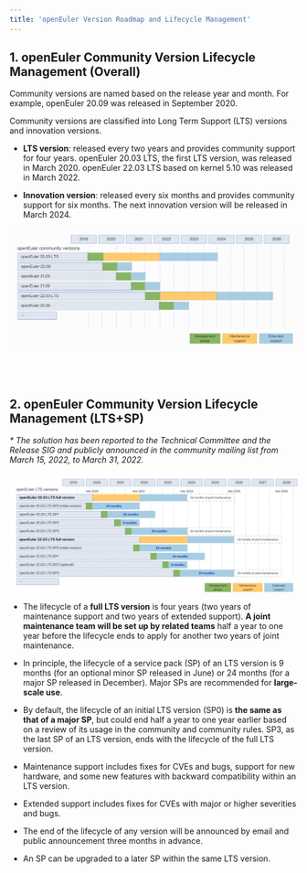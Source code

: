 ```yaml
---
title: 'openEuler Version Roadmap and Lifecycle Management'
---
```


<div class="markdown">

## 1. openEuler Community Version Lifecycle Management (Overall)

Community versions are named based on the release year and month. For example, openEuler 20.09 was released in September 2020.

Community versions are classified into Long Term Support (LTS) versions and innovation versions.

- **LTS version**: released every two years and provides community support for four years. openEuler 20.03 LTS, the first LTS version, was released in March 2020. openEuler 22.03 LTS based on kernel 5.10 was released in March 2022.

- **Innovation version**: released every six months and provides community support for six months. The next innovation version will be released in March 2024.

![](./lifecycle.png)

<br/>
<br/>

## 2. openEuler Community Version Lifecycle Management (LTS+SP)

_\* The solution has been reported to the Technical Committee and the Release SIG and publicly announced in the community mailing list from March 15, 2022, to March 31, 2022._

![](./lts-sp-lifecycle.png)

- The lifecycle of a **full LTS version** is four years (two years of maintenance support and two years of extended support). **A joint maintenance team will be set up by related teams** half a year to one year before the lifecycle ends to apply for another two years of joint maintenance.

- In principle, the lifecycle of a service pack (SP) of an LTS version is 9 months (for an optional minor SP released in June) or 24 months (for a major SP released in December). Major SPs are recommended for **large-scale use**.

- By default, the lifecycle of an initial LTS version (SP0) is **the same as that of a major SP**, but could end half a year to one year earlier based on a review of its usage in the community and community rules. SP3, as the last SP of an LTS version, ends with the lifecycle of the full LTS version.

- Maintenance support includes fixes for CVEs and bugs, support for new hardware, and some new features with backward compatibility within an LTS version.

- Extended support includes fixes for CVEs with major or higher severities and bugs.

- The end of the lifecycle of any version will be announced by email and public announcement three months in advance.

- An SP can be upgraded to a later SP within the same LTS version.

<br/>

</div>
